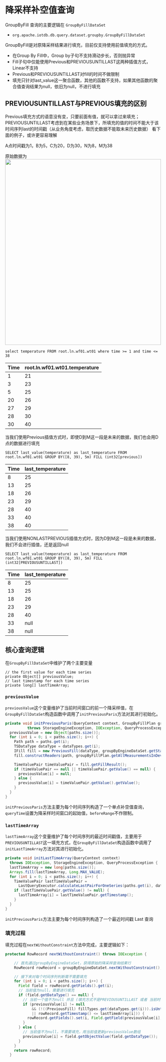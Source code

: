 <!--

    Licensed to the Apache Software Foundation (ASF) under one
    or more contributor license agreements.  See the NOTICE file
    distributed with this work for additional information
    regarding copyright ownership.  The ASF licenses this file
    to you under the Apache License, Version 2.0 (the
    "License"); you may not use this file except in compliance
    with the License.  You may obtain a copy of the License at

        http://www.apache.org/licenses/LICENSE-2.0

    Unless required by applicable law or agreed to in writing,
    software distributed under the License is distributed on an
    "AS IS" BASIS, WITHOUT WARRANTIES OR CONDITIONS OF ANY
    KIND, either express or implied.  See the License for the
    specific language governing permissions and limitations
    under the License.

-->

# 降采样补空值查询

GroupByFill 查询的主要逻辑在 `GroupByFillDataSet`

* `org.apache.iotdb.db.query.dataset.groupby.GroupByFillDataSet`

GroupByFill是对原降采样结果进行填充，目前仅支持使用前值填充的方式。

* 在Group By Fill中，Group by子句不支持滑动步长，否则抛异常
* Fill子句中仅能使用Previous和PREVIOUSUNTILLAST这两种插值方式，Linear不支持
* Previous和PREVIOUSUNTILLAST对fill的时间不做限制
* 填充只针对last_value这一聚合函数，其他的函数不支持，如果其他函数的聚合值查询结果为null，依旧为null，不进行填充

## PREVIOUSUNTILLAST与PREVIOUS填充的区别

Previous填充方式的语意没有变，只要前面有值，就可以拿过来填充；
PREVIOUSUNTILLAST考虑到在某些业务场景下，所填充的值的时间不能大于该时间序列last的时间戳（从业务角度考虑，取历史数据不能取未来历史数据）
看下面的例子，或许更容易理解

A点时间戳为1，B为5，C为20，D为30，N为8，M为38



原始数据为<img style="width:100%; max-width:800px; max-height:600px; margin-left:auto; margin-right:auto; display:block;" src="https://user-images.githubusercontent.com/16079446/78784824-9f41ae00-79d8-11ea-9920-0825e081cae0.png">

`select temperature FROM root.ln.wf01.wt01 where time >= 1 and time <= 38`

| Time   | root.ln.wf01.wt01.temperature  |
| ------ | ------------------------------ |
| 1      | 21                             |
| 3      | 23                             |
| 5      | 25                             |
| 20     | 26                             |
| 27     | 29                             |
| 28     | 30                             |
| 30     | 40                             |


当我们使用Previous插值方式时，即使D到M这一段是未来的数据，我们也会用D点的数据进行填充

`SELECT last_value(temperature) as last_temperature FROM root.ln.wf01.wt01 GROUP BY([8, 39), 5m) FILL (int32[previous])`

| Time   | last_temperature |
| ------ | ---------------- |
| 8      | 25               |
| 13     | 25               |
| 18     | 26               |
| 23     | 29               |
| 28     | 40               |
| 33     | 40               |
| 38     | 40               |

当我们使用NONLASTPREVIOUS插值方式时，因为D到M这一段是未来的数据，我们不会进行插值，还是返回null

`SELECT last_value(temperature) as last_temperature FROM root.ln.wf01.wt01 GROUP BY([8, 39), 5m) FILL (int32[PREVIOUSUNTILLAST])`

| Time   | last_temperature |
| ------ | ---------------- |
| 8      | 25               |
| 13     | 25               |
| 18     | 26               |
| 23     | 29               |
| 28     | 40               |
| 33     | null             |
| 38     | null             |

## 核心查询逻辑

在`GroupByFillDataSet`中维护了两个主要变量

```
// the first value for each time series
private Object[] previousValue;
// last timestamp for each time series
private long[] lastTimeArray;
```
### `previousValue`

`previousValue`这个变量维护了当前时间窗口的前一个降采样值，在`GroupByFillDataSet`构造函数中调用了`initPreviousParis`方法对其进行初始化。

```java
private void initPreviousParis(QueryContext context, GroupByFillPlan groupByFillPlan)
          throws StorageEngineException, IOException, QueryProcessException {
  previousValue = new Object[paths.size()];
  for (int i = 0; i < paths.size(); i++) {
    Path path = paths.get(i);
    TSDataType dataType = dataTypes.get(i);
    IFill fill = new PreviousFill(dataType, groupByEngineDataSet.getStartTime(), -1L);
    fill.constructReaders(path, groupByFillPlan.getAllMeasurementsInDevice(path.getDevice()), context);

    TimeValuePair timeValuePair = fill.getFillResult();
    if (timeValuePair == null || timeValuePair.getValue() == null) {
      previousValue[i] = null;
    } else {
      previousValue[i] = timeValuePair.getValue().getValue();
    }
  }
}
```

`initPreviousParis`方法主要为每个时间序列构造了一个单点补空值查询，`queryTime`设置为降采样时间窗口的起始值，`beforeRange`不作限制。

### `lastTimeArray`

`lastTimeArray`这个变量维护了每个时间序列的最近时间戳值，主要用于`PREVIOUSUNTILLAST`这一填充方式，在`GroupByFillDataSet`构造函数中调用了`initLastTimeArray`方法对其进行初始化。

```java
private void initLastTimeArray(QueryContext context)
  throws IOException, StorageEngineException, QueryProcessException {
  lastTimeArray = new long[paths.size()];
  Arrays.fill(lastTimeArray, Long.MAX_VALUE);
  for (int i = 0; i < paths.size(); i++) {
    TimeValuePair lastTimeValuePair =
      LastQueryExecutor.calculateLastPairForOneSeries(paths.get(i), dataTypes.get(i), context);
    if (lastTimeValuePair.getValue() != null) {
      lastTimeArray[i] = lastTimeValuePair.getTimestamp();
    }
  }
}
```
`initPreviousParis`方法主要为每个时间序列构造了一个最近时间戳 Last 查询

### 填充过程

填充过程在`nextWithoutConstraint`方法中完成，主要逻辑如下：

```java
protected RowRecord nextWithoutConstraint() throws IOException {

    // 首先通过groupByEngineDataSet，获得原始的降采样查询结果行
    RowRecord rowRecord = groupByEngineDataSet.nextWithoutConstraint();

    // 接下来对每个时间序列判断需不需要填充
    for (int i = 0; i < paths.size(); i++) {
      Field field = rowRecord.getFields().get(i);
      // 当前值为null，需要进行填充
      if (field.getDataType() == null) {
        // 当前一个值不为null 并且 (填充方式不是PREVIOUSUNTILLAST 或者 当前时间小于改时间序列的最近时间戳)
        if (previousValue[i] != null
            && (!((PreviousFill) fillTypes.get(dataTypes.get(i))).isUntilLast()
            || rowRecord.getTimestamp() <= lastTimeArray[i])) {
          rowRecord.getFields().set(i, Field.getField(previousValue[i], dataTypes.get(i)));
        }
      } else {
        // 当前值不为null，不需要填充，用当前值更新previousValue数组
        previousValue[i] = field.getObjectValue(field.getDataType());
      }
    }
    return rowRecord;
  }
```




